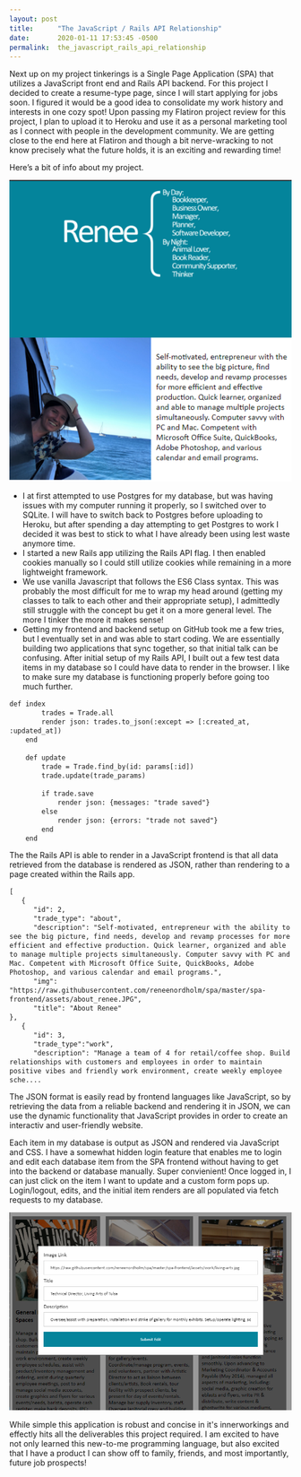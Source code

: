 ```yaml
---
layout: post
title:      "The JavaScript / Rails API Relationship"
date:       2020-01-11 17:53:45 -0500
permalink:  the_javascript_rails_api_relationship
---
```



Next up on my project tinkerings is a Single Page Application (SPA) that utilizes a JavaScript front end and Rails API backend. For this project I decided to create a resume-type page, since I will start applying for jobs soon. I figured it would be a good idea to consolidate my work history and interests in one cozy spot! Upon passing my Flatiron project review for this project, I plan to upload it to Heroku and use it as a personal marketing tool as I connect with people in the development community. We are getting close to the end here at Flatiron and though a bit nerve-wracking to not know precisely what the future holds, it is an exciting and rewarding time!

Here’s a bit of info about my project.

![](https://raw.githubusercontent.com/reneenordholm/reneenordholm.github.io/master/img/01112020-nordholm-blog-1.png)

* I at first attempted to use Postgres for my database, but was having issues with my computer running it properly, so I switched over to SQLite. I will have to switch back to Postgres before uploading to Heroku, but after spending a day attempting to get Postgres to work I decided it was best to stick to what I have already been using lest waste anymore time.
* I started a new Rails app utilizing the Rails API flag. I then enabled cookies manually so I could still utilize cookies while remaining in a more lightweight framework.
* We use vanilla Javascript that follows the ES6 Class syntax. This was probably the most difficult for me to wrap my head around (getting my classes to talk to each other and their appropriate setup), I admittedly still struggle with the concept bu get it on a more general level. The more I tinker the more it makes sense!
* Getting my frontend and backend setup on GitHub took me a few tries, but I eventually set in and was able to start coding. We are essentially building two applications that sync together, so that initial talk can be confusing. After initial setup of my Rails API, I built out a few test data items in my database so I could have data to render in the browser. I like to make sure my database is functioning properly before going too much further.

```
def index
        trades = Trade.all
        render json: trades.to_json(:except => [:created_at, :updated_at])
    end

    def update
        trade = Trade.find_by(id: params[:id])
        trade.update(trade_params)

        if trade.save
            render json: {messages: "trade saved"}
        else
            render json: {errors: "trade not saved"}
        end
    end
```

The the Rails API is able to render in a JavaScript frontend is that all data retrieved from the database is rendered as JSON, rather than rendering to a page created within the Rails app.

```
[
   {
      "id": 2,
      "trade_type": "about",
      "description": "Self-motivated, entrepreneur with the ability to see the big picture, find needs, develop and revamp processes for more efficient and effective production. Quick learner, organized and able to manage multiple projects simultaneously. Computer savvy with PC and Mac. Competent with Microsoft Office Suite, QuickBooks, Adobe Photoshop, and various calendar and email programs.",
      "img": "https://raw.githubusercontent.com/reneenordholm/spa/master/spa-frontend/assets/about_renee.JPG",
      "title": "About Renee"
},
   {
      "id": 3, 
      "trade_type":"work",
      "description": "Manage a team of 4 for retail/coffee shop. Build relationships with customers and employees in order to maintain positive vibes and friendly work environment, create weekly employee sche....
```

The JSON format is easily read by frontend languages like JavaScript, so by retrieving the data from a reliable backend and rendering it in JSON, we can use the dynamic functionality that JavaScript provides in order to create an interactiv and user-friendly website.

Each item in my database is output as JSON and rendered via JavaScript and CSS.   I have a somewhat hidden login feature that enables me to login and edit each database item from the SPA frontend without having to get into the backend or database manually.  Super convienient!  Once logged in, I can just click on the item I want to update and a custom form pops up.  Login/logout, edits, and the initial item renders are all populated via fetch requests to my database.

![](https://raw.githubusercontent.com/reneenordholm/reneenordholm.github.io/master/img/01112020-nordholm-blog-2.png)

While simple this application is robust and concise in it's innerworkings and effectly hits all the deliverables this project required.  I am excited to have not only learned this new-to-me programming language, but also excited that I have a product I can show off to family, friends, and most importantly, future job prospects!

